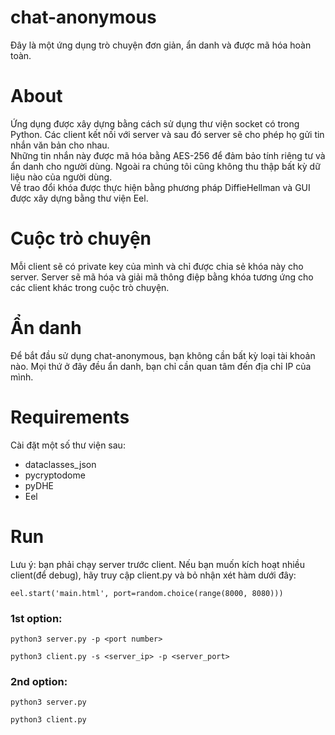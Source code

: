 # chat-anonymous 
Đây là một ứng dụng trò chuyện đơn giản, ẩn danh và được mã hóa hoàn toàn.

# About
Ứng dụng được xây dựng bằng cách sử dụng thư viện socket có trong Python. Các client kết nối với server và sau đó server sẽ cho phép họ gửi tin nhắn văn bản cho nhau.  
Những tin nhắn này được mã hóa bằng AES-256 để đảm bảo tính riêng tư và ẩn danh cho người dùng. Ngoài ra chúng tôi cũng không thu thập bất kỳ dữ liệu nào của người dùng.  
Về trao đổi khóa được thực hiện bằng phương pháp DiffieHellman và GUI được xây dựng bằng thư viện Eel.


# Cuộc trò chuyện

Mỗi client sẽ có private key của mình và chỉ được chia sẻ khóa này cho server. Server sẽ mã hóa và giải mã thông điệp bằng khóa tương ứng cho các client khác trong cuộc trò chuyện.


# Ẩn danh

Để bắt đầu sử dụng chat-anonymous, bạn không cần bất kỳ loại tài khoản nào. Mọi thứ ở đây đều ẩn danh, bạn chỉ cần quan tâm đến địa chỉ IP của mình.

# Requirements
Cài đặt một số thư viện sau:

* dataclasses_json
* pycryptodome
* pyDHE
* Eel

# Run

Lưu ý: bạn phải chạy server trước client. Nếu bạn muốn kích hoạt nhiều client(để debug), hãy truy cập client.py và bỏ nhận xét hàm dưới đây: 


```
eel.start('main.html', port=random.choice(range(8000, 8080)))
```

### 1st option:

```
python3 server.py -p <port number>
```
```
python3 client.py -s <server_ip> -p <server_port>
```

### 2nd option:

```
python3 server.py
```
```
python3 client.py
```


